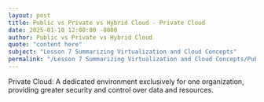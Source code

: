 ```yaml
---
layout: post
title: Public vs Private vs Hybrid Cloud - Private Cloud
date: 2025-01-10 12:00:00 -0000
author: Public vs Private vs Hybrid Cloud
quote: "content here"
subject: "Lesson 7 Summarizing Virtualization and Cloud Concepts"
permalink: "/Lesson 7 Summarizing Virtualization and Cloud Concepts/Public vs Private vs Hybrid Cloud/Public vs Private vs Hybrid Cloud - Private Cloud"
---
```


Private Cloud: A dedicated environment exclusively for one organization, providing greater security and control over data and resources.
